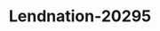 ---
f_zip-code: 60505
f_state-code: IL
title: Lendnation-20295
f_phone: 630-499-0000
f_city-only: Aurora
f_address: 155 N Farnsworth Ave Aurora
f_location-unique-id: '20295'
slug: lendnation-20295
updated-on: '2024-05-30T13:46:58.046Z'
created-on: '2024-05-30T13:36:59.803Z'
published-on: '2024-05-30T13:54:32.469Z'
f_city-state: cms/city/aurora-il.md
f_company: cms/company/lendnation.md
f_state: cms/state/illinois.md
layout: '[payday-loan].html'
tags: payday-loan
---